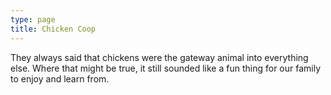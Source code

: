 ```yaml
---
type: page
title: Chicken Coop
---
```

They always said that chickens were the gateway animal into everything else. Where that might be true, it still sounded like a fun thing for our family to enjoy and learn from.